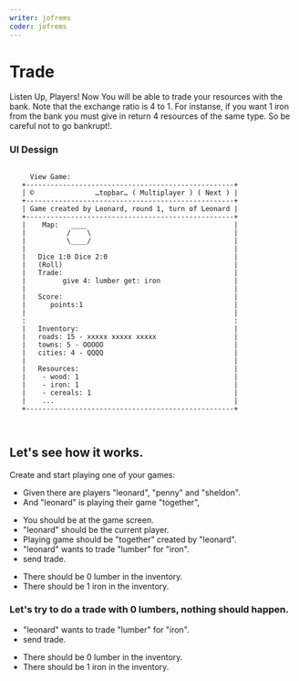 ```yaml
---
writer: jofrems
coder: jofrems
---
```

# Trade

Listen Up, Players! Now You will be able to trade your resources with the bank. 
Note that the exchange ratio is 4 to 1. For instanse, if you want 1 iron from the bank you must give in return 4 resources of the same type.
So be careful not to go bankrupt!.

### UI Dessign

```                   
                                                                    
     View Game:                              
   +---------------------------------------------------+      
   | ©               …topbar… ( Multiplayer ) ( Next ) |
   +---------------------------------------------------+      
   | Game created by Leonard, round 1, turn of Leonard |
   +---------------------------------------------------+ 
   |    Map:   ____                                    |     
   |          /    \                                   |   
   |          \____/                                   |  
   |                                                   |
   |   Dice 1:0 Dice 2:0                               | 
   |   (Roll)                                          |
   |   Trade:                                          |
   |         give 4: lumber get: iron                  |
   |                                                   |
   |   Score:                                          |
   |      points:1                                     |
   |                                                   |
   :                                                   :     
   |   Inventory:                                      |      
   |   roads: 15 - xxxxx xxxxx xxxxx                   |      
   |   towns: 5 - OOOOO                                | 
   |   cities: 4 - QQQQ                                |  
   |                                                   |  
   |   Resources:                                      |  
   |    - wood: 1                                      |     
   |    - iron: 1                                      |
   |    - cereals: 1                                   |
   |    ...                                            |
   +---------------------------------------------------+      
                                                    
                                                    
```                                                                                                      

## Let's see how it works.

Create and start playing one of your games: 

 * Given there are players "leonard", "penny" and "sheldon".
 * And "leonard" is playing their game "together",    
 <!-- SNAPSHOT status=200 -->  
 * You should be at the game screen.  
 * "leonard" should be the current player.
 * Playing game should be "together" created by "leonard".
 * "leonard" wants to trade "lumber" for "iron".
 * send trade.
 <!-- SNAPSHOT status=200 -->
 * There should be 0 lumber in the inventory.
 * There should be 1 iron in the inventory.

### Let's try to do a trade with 0 lumbers, nothing should happen.
 * "leonard" wants to trade "lumber" for "iron".
 * send trade.
 <!-- SNAPSHOT status=200 -->  
 * There should be 0 lumber in the inventory.
 * There should be 1 iron in the inventory.



 











